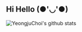 
## Hi Hello (●'◡'●)
![YeongjuChoi's github stats](https://github-readme-stats.vercel.app/api?username=YeongjuChoi&show_icons=true&theme=radical)

